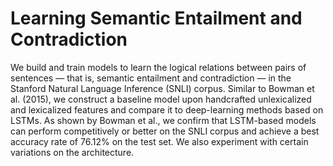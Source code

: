 # Learning Semantic Entailment and Contradiction

We build and train models to learn the logical relations between pairs of sentences — that is, semantic entailment and contradiction — in the Stanford Natural Language Inference (SNLI) corpus. Similar to Bowman et al. (2015), we construct a baseline model upon handcrafted unlexicalized and lexicalized features and compare it to deep-learning methods based on LSTMs. As shown by Bowman et al., we confirm that LSTM-based models can perform competitively or better on the SNLI corpus and achieve a best accuracy rate of 76.12% on the test set. We also experiment with certain variations on the architecture.
